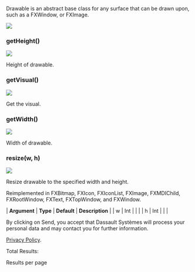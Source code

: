 Drawable is an abstract base class for any surface that can be drawn upon, such as a FXWindow, or FXImage.

![](https://help.3ds.com/2023/English/DSSIMULIA_Established/SIMACAERefImages/gui-fxdrawable.png)

### getHeight()

![](https://help.3ds.com/2023/English/DSSIMULIA_Established/IconsReference/butix_top_wline.png)

Height of drawable.

### getVisual()

![](https://help.3ds.com/2023/English/DSSIMULIA_Established/IconsReference/butix_top_wline.png)

Get the visual.

### getWidth()

![](https://help.3ds.com/2023/English/DSSIMULIA_Established/IconsReference/butix_top_wline.png)

Width of drawable.

### resize(w, h)

![](https://help.3ds.com/2023/English/DSSIMULIA_Established/IconsReference/butix_top_wline.png)

Resize drawable to the specified width and height.

Reimplemented in FXBitmap, FXIcon, FXIconList, FXImage, FXMDIChild, FXRootWindow, FXText, FXTopWindow, and FXWindow.

| **Argument** | **Type** | **Default** | **Description** |
| w | Int | | |
| h | Int | | |

By clicking on Send, you accept that Dassault Systèmes will process your personal data and may contact you for further information.

[Privacy Policy](https://www.3ds.com/privacy-policy).

Total Results:

Results per page
